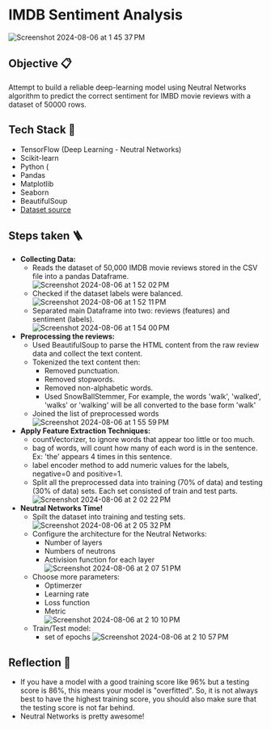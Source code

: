 # IMDB Sentiment Analysis

![Screenshot 2024-08-06 at 1 45 37 PM](https://github.com/user-attachments/assets/a5619649-f130-4bba-86dd-6df84f5c5709)

## Objective 📋
Attempt to build a reliable deep-learning model using Neutral Networks algorithm to predict the correct sentiment for IMBD movie reviews with a dataset of 50000 rows.

## Tech Stack 🧰
- TensorFlow (Deep Learning - Neutral Networks)
- Scikit-learn
- Python (
- Pandas
- Matplotlib
- Seaborn
- BeautifulSoup
- [Dataset source](https://ai.stanford.edu/~amaas/data/sentiment/)

## Steps taken 🪜
- **Collecting Data:**
    * Reads the dataset of 50,000 IMDB movie reviews stored in the CSV file into a pandas Dataframe.<br/>
      ![Screenshot 2024-08-06 at 1 52 02 PM](https://github.com/user-attachments/assets/da1fadb5-96c3-4359-996e-f185bce69b01)
    * Checked if the dataset labels were balanced.<br/>
      ![Screenshot 2024-08-06 at 1 52 11 PM](https://github.com/user-attachments/assets/46c74891-0370-4336-b09d-8dc5ac5c587a)
    * Separated main Dataframe into two: reviews (features) and sentiment (labels).<br/>
      ![Screenshot 2024-08-06 at 1 54 00 PM](https://github.com/user-attachments/assets/cd4c122f-a6b5-4458-9518-6f44a2375b95)
- **Preprocessing the reviews:** 
   * Used BeautifulSoup to parse the HTML content from the raw review data and collect the text content.
   * Tokenized the text content then:
      * Removed punctuation.
      * Removed stopwords.
      * Removed non-alphabetic words.
      * Used SnowBallStemmer, For example, the words 'walk', 'walked', 'walks' or 'walking' will be all converted to the base form 'walk'
   * Joined the list of preprocessed words<br/>
      ![Screenshot 2024-08-06 at 1 55 59 PM](https://github.com/user-attachments/assets/50e14e9b-c202-40b1-b86f-d1e4437be6b3)
- **Apply Feature Extraction Techniques:**
   * countVectorizer, to ignore words that appear too little or too much.
   * bag of words, will count how many of each word is in the sentence. Ex: 'the' appears 4 times in this sentence.
   * label encoder method to add numeric values for the labels, negative=0 and positive=1.
   * Split all the preprocessed data into training (70% of data) and testing (30% of data) sets. Each set consisted of train and test parts.<br/>
   ![Screenshot 2024-08-06 at 2 02 22 PM](https://github.com/user-attachments/assets/c5fc492b-e0e3-4cdc-ae35-5a62dc0f08b5)
- **Neutral Networks Time!**
   * Spilt the dataset into training and testing sets.
     ![Screenshot 2024-08-06 at 2 05 32 PM](https://github.com/user-attachments/assets/4cabfa2e-9a67-4a33-b5a4-eafd26118acd)
   * Configure the architecture for the Neutral Networks:
      * Number of layers
      * Numbers of neutrons
      * Activision function for each layer<br/>
        ![Screenshot 2024-08-06 at 2 07 51 PM](https://github.com/user-attachments/assets/7e62660e-27c7-409b-95e2-3401a9be8fae)
   * Choose more parameters:
      * Optimerzer
      * Learning rate
      * Loss function
      * Metric<br/>
        ![Screenshot 2024-08-06 at 2 10 10 PM](https://github.com/user-attachments/assets/d29050c3-8621-4b64-8f0f-87cbd24108ab)
   * Train/Test model:
      * set of epochs
        ![Screenshot 2024-08-06 at 2 10 57 PM](https://github.com/user-attachments/assets/f3a6f352-ece5-4e98-9050-977dedf8d9ab)
        
## Reflection 🤔
- If you have a model with a good training score like 96% but a testing score is 86%, this means your model is "overfitted". So, it is not always best to have the highest training score, you should also make sure that the testing score is not far behind.
- Neutral Networks is pretty awesome!



